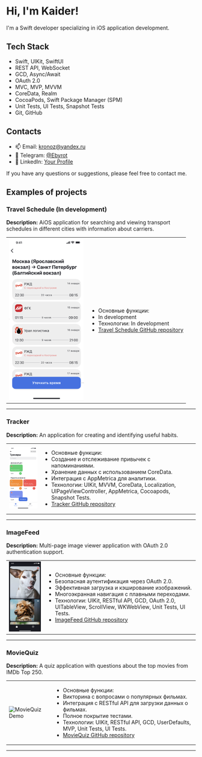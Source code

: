 # Hi, I'm Kaider!

I'm a Swift developer specializing in iOS application development.

## Tech Stack

- Swift, UIKit, SwiftUI
- REST API, WebSocket
- GCD, Async/Await
- OAuth 2.0
- MVC, MVP, MVVM
- CoreData, Realm
- CocoaPods, Swift Package Manager (SPM)
- Unit Tests, UI Tests, Snapshot Tests
- Git, GitHub

## Contacts

- 📫 Email: [kronoz@yandex.ru](mailto:kronoz@yandex.ru)
- 📱 Telegram: [@Ebyrot](https://t.me/Ebyrot)
- 💼 LinkedIn: [Your Profile](https://www.linkedin.com/in/your_profile)

If you have any questions or suggestions, please feel free to contact me.

## Examples of projects

### Travel Schedule (In development)
**Description:** AiOS application for searching and viewing transport schedules in different cities with information about carriers.

<table>
  <tr>
    <td><img src="https://github.com/Ka1der/Travel_Schedule/blob/main/TravelScheduleDemo.png" alt="TrackerDemo" width="200" />
    <td>
      <ul>
        <li>Основные функции:</li>
        <li>In development</li>
        <li>Технологии: In development</li>
        <li><a href="https://github.com/Ka1der/Travel_Schedule" target="_blank"> Travel Schedule  GitHub repository</a></li>
      </ul>
    </td>
  </tr>
</table>

---

### Tracker
**Description:** An application for creating and identifying useful habits.

<table>
  <tr>
    <td><img src="https://github.com/Ka1der/Tracker/blob/main/TrackerDemo.png" alt="TrackerDemo" width="200" />
    <td>
      <ul>
        <li>Основные функции:</li>
        <li>Создание и отслеживание привычек с напоминаниями.</li>
        <li>Хранение данных с использованием CoreData.</li>
        <li>Интеграция с AppMetrica для аналитики.</li>
        <li>Технологии: UIKit, MVVM, CoreData, Localization, UIPageViewController, AppMetrica, Cocoapods, Snapshot Tests.</li>
        <li><a href="https://github.com/Ka1der/Tracker" target="_blank"> Tracker GitHub repository</a></li>
      </ul>
    </td>
  </tr>
</table>

---

### ImageFeed
**Description:** Multi-page image viewer application with OAuth 2.0 authentication support.

<table>
  <tr>
    <td><img src="https://github.com/Ka1der/ImageFeed/blob/main/ImageFeed%20Demo.png" alt="ImageFeed Demo" width="200" />
    <td>
      <ul>
        <li>Основные функции:</li>
        <li>Безопасная аутентификация через OAuth 2.0.</li>
        <li>Эффективная загрузка и кэширование изображений.</li>
        <li>Многоэкранная навигация с плавными переходами.</li>
        <li>Технологии: UIKit, RESTful API, GCD, OAuth 2.0, UITableView, ScrollView, WKWebView, Unit Tests, UI Tests.</li>
        <li><a href="https://github.com/Ka1der/ImageFeed" target="_blank"> ImageFeed GitHub repository</a></li>
      </ul>
    </td>
  </tr>
</table>

---

### MovieQuiz
**Description:** A quiz application with questions about the top movies from IMDb Top 250.

<table>
  <tr>
    <td><img src="https://github.com/yandex-practicum-ios/MovieQuiz-ios-requirements/blob/main/Resources/demo.gif" alt="MovieQuiz Demo" width="200" /></td>
    <td>
      <ul>
        <li>Основные функции:</li>
        <li>Викторина с вопросами о популярных фильмах.</li>
        <li>Интеграция с RESTful API для загрузки данных о фильмах.</li>
        <li>Полное покрытие тестами.</li>
        <li>Технологии: UIKit, RESTful API, GCD, UserDefaults, MVP, Unit Tests, UI Tests.</li>
        <li><a href="https://github.com/Ka1der/MovieQuiz" target="_blank"> MovieQuiz GitHub repository</a></li>
      </ul>
    </td>
  </tr>
</table>

---
